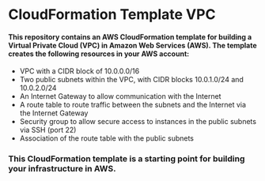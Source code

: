 # CloudFormation Template VPC
#### This repository contains an AWS CloudFormation template for building a Virtual Private Cloud (VPC) in Amazon Web Services (AWS). The template creates the following resources in your AWS account:

- VPC with a CIDR block of 10.0.0.0/16
- Two public subnets within the VPC, with CIDR blocks 10.0.1.0/24 and 10.0.2.0/24
- An Internet Gateway to allow communication with the Internet
- A route table to route traffic between the subnets and the Internet via the Internet Gateway
- Security group to allow secure access to instances in the public subnets via SSH (port 22)
- Association of the route table with the public subnets

### This CloudFormation template is a starting point for building your infrastructure in AWS.
